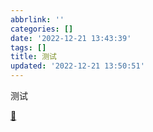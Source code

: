 ```yaml
---
abbrlink: ''
categories: []
date: '2022-12-21 13:43:39'
tags: []
title: 测试
updated: '2022-12-21 13:50:51'
---
```

测试

[🙂]()
